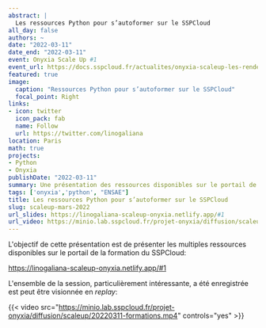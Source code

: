```yaml
---
abstract: |
  Les ressources Python pour s’autoformer sur le SSPCloud
all_day: false
authors: ~
date: "2022-03-11"
date_end: "2022-03-11"
event: Onyxia Scale Up #1
event_url: https://docs.sspcloud.fr/actualites/onyxia-scaleup-les-rendez-vous-communautaires-onyxia
featured: true
image:
  caption: "Ressources Python pour s’autoformer sur le SSPCloud"
  focal_point: Right
links:
- icon: twitter
  icon_pack: fab
  name: Follow
  url: https://twitter.com/linogaliana
location: Paris
math: true
projects:
- Python
- Onyxia
publishDate: "2022-03-11"
summary: Une présentation des ressources disponibles sur le portail de la formation du SSPCloud pour s'autoformer en Python, notamment les notebooks du cours que je donne à l'ENSAE. 
tags: ['onyxia','python', "ENSAE"]
title: Les ressources Python pour s’autoformer sur le SSPCloud
slug: scaleup-mars-2022
url_slides: https://linogaliana-scaleup-onyxia.netlify.app/#1
url_video: https://minio.lab.sspcloud.fr/projet-onyxia/diffusion/scaleup/20220311-formations.mp4
---
```


L'objectif de cette présentation est de présenter
les multiples ressources disponibles sur le portail de la 
formation du SSPCloud:

https://linogaliana-scaleup-onyxia.netlify.app/#1

L'ensemble de la session, particulièrement intéressante, a été enregistrée
est peut être visionnée en _replay_:


{{< video src="https://minio.lab.sspcloud.fr/projet-onyxia/diffusion/scaleup/20220311-formations.mp4" controls="yes" >}}


<!-----------
url_code: ""
url_pdf: ""
url_slides: ""
url_video: ""

{{% callout note %}}
Click on the **Slides** button above to view the built-in slides feature.
{{% /callout %}}

Slides can be added in a few ways:

- **Create** slides using Academic's [*Slides*](https://sourcethemes.com/academic/docs/managing-content/#create-slides) feature and link using `slides` parameter in the front matter of the talk file
- **Upload** an existing slide deck to `static/` and link using `url_slides` parameter in the front matter of the talk file
- **Embed** your slides (e.g. Google Slides) or presentation video on this page using [shortcodes](https://sourcethemes.com/academic/docs/writing-markdown-latex/).

Further talk details can easily be added to this page using *Markdown* and $\rm \LaTeX$ math code.
--------------->
